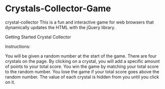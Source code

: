 # Crystals-Collector-Game
crystal-collector
This is a fun and interactive game for web browsers that dynamically updates the HTML with the jQuery library.

Getting Started
Crystal Collector

Instructions:

You will be given a random number at the start of the game. There are four crystals on the page. By clicking on a crystal, you will add a specific amount of points to your total score. You win the game by matching your total score to the random number. You lose the game if your total score goes above the random number. The value of each crystal is hidden from you until you click on it.